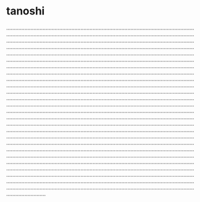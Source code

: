 # tanoshi

..................................................................................................................................................................................................................................................................................................................................................................................................................................................................................................................................................................................................................................................................................................................................................................................................................................................................................................................................................................................................................................................................................................................................................................................................................................................................................................................................................................................................................................................................................................................................................................................................................................................................................................................................................................................................................................................................................................................................................................................................................................................................................................................................................................................................................................................................................................................................................................................................................................................................................................................................................................................................................................................................................................................................................................................................................................................................................................................................................................................................................................................................................................................................................................................................................................................................................................................................................................................